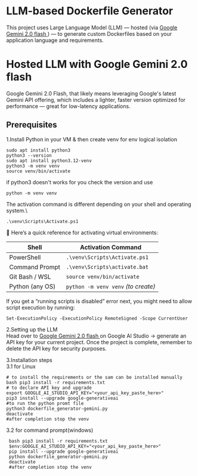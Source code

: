 # LLM-based Dockerfile Generator
This project uses Large Language Model (LLM) — hosted (via [Google Gemini 2.0 flash ](https://aistudio.google.com/prompts/new_chat)) — to generate custom Dockerfiles based on your application language and requirements.

# Hosted LLM with Google Gemini 2.0 flash
Google Gemini 2.0 Flash, that likely means  leveraging Google's latest Gemini API offering, which includes a lighter, faster version optimized for performance — great for low-latency applications.

## Prerequisites
 1.Install Python in your VM & then create venv for env logical isolation
  ```sudo apt update
sudo apt install python3
python3 --version
sudo apt install python3.12-venv
python3 -m venv venv
source venv/bin/activate
```
if python3 doesn't works for you check the version and use 
```
python -m venv venv
```
The activation command is different depending on your shell and operating system.\
```
.\venv\Scripts\Activate.ps1
```
🧠 Here’s a quick reference for activating virtual environments:

| Shell            | Activation Command                     |
|------------------|----------------------------------------|
| PowerShell       | `.\venv\Scripts\Activate.ps1`          |
| Command Prompt  | `.\venv\Scripts\activate.bat`         |
| Git Bash / WSL  | `source venv/bin/activate`            |
| Python (any OS) | `python -m venv venv` *(to create)*   |

If you get a “running scripts is disabled” error next, you might need to allow script execution by running:
```
Set-ExecutionPolicy -ExecutionPolicy RemoteSigned -Scope CurrentUser
```
2.Setting up the LLM\
      Head over to  [Google Gemini 2.0 flash ](https://aistudio.google.com/prompts/new_chat) on Google AI Studio → generate an API key for your current project. Once the project is complete, remember to delete the API key for security purposes.

3.Installation steps\
   3.1 for Linux
   ```
   # to install the requirements or the sam can be installed manually 
   bash pip3 install -r requirements.txt
   # to declare API key and upgrade
   export GOOGLE_AI_STUDIO_API_KEY="<your_api_key_paste_here>"
   pip3 install --upgrade google-generativeai
   #to run the python promt file
   python3 dockerfile_generator-gemini.py
   deactivate
   #after completion stop the venv
   ```
3.2 for command prompt(windows)
  ```
   bash pip3 install -r requirements.txt
   $env:GOOGLE_AI_STUDIO_API_KEY="<your_api_key_paste_here>"
   pip install --upgrade google-generativeai
   python dockerfile_generator-gemini.py
   deactivate
   #after completion stop the venv
   ```

    


